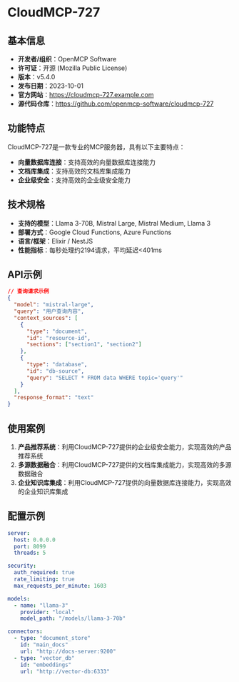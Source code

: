 # CloudMCP-727

## 基本信息

- **开发者/组织**：OpenMCP Software
- **许可证**：开源 (Mozilla Public License)
- **版本**：v5.4.0
- **发布日期**：2023-10-01
- **官方网站**：https://cloudmcp-727.example.com
- **源代码仓库**：https://github.com/openmcp-software/cloudmcp-727

## 功能特点

CloudMCP-727是一款专业的MCP服务器，具有以下主要特点：

- **向量数据库连接**：支持高效的向量数据库连接能力
- **文档库集成**：支持高效的文档库集成能力
- **企业级安全**：支持高效的企业级安全能力


## 技术规格

- **支持的模型**：Llama 3-70B, Mistral Large, Mistral Medium, Llama 3
- **部署方式**：Google Cloud Functions, Azure Functions
- **语言/框架**：Elixir / NestJS
- **性能指标**：每秒处理约2194请求，平均延迟<401ms

## API示例

```json
// 查询请求示例
{
  "model": "mistral-large",
  "query": "用户查询内容",
  "context_sources": [
    {
      "type": "document",
      "id": "resource-id",
      "sections": ["section1", "section2"]
    },
    {
      "type": "database",
      "id": "db-source",
      "query": "SELECT * FROM data WHERE topic='query'"
    }
  ],
  "response_format": "text"
}
```

## 使用案例

1. **产品推荐系统**：利用CloudMCP-727提供的企业级安全能力，实现高效的产品推荐系统
2. **多源数据融合**：利用CloudMCP-727提供的文档库集成能力，实现高效的多源数据融合
3. **企业知识库集成**：利用CloudMCP-727提供的向量数据库连接能力，实现高效的企业知识库集成


## 配置示例

```yaml
server:
  host: 0.0.0.0
  port: 8099
  threads: 5

security:
  auth_required: true
  rate_limiting: true
  max_requests_per_minute: 1603

models:
  - name: "llama-3"
    provider: "local"
    model_path: "/models/llama-3-70b"

connectors:
  - type: "document_store"
    id: "main_docs"
    url: "http://docs-server:9200"
  - type: "vector_db"
    id: "embeddings"
    url: "http://vector-db:6333"
```